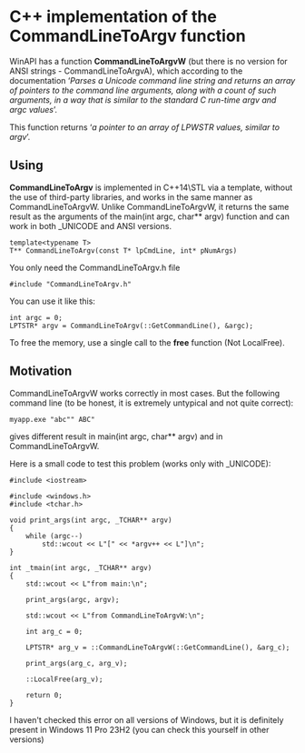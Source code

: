 # C++ implementation of the CommandLineToArgv function

WinAPI has a function **CommandLineToArgvW** (but there is no version for ANSI strings - CommandLineToArgvA), which according to the documentation ‘*Parses a Unicode command line string and returns an array of pointers to the command line arguments, along with a count of such arguments, in a way that is similar to the standard C run-time argv and argc values*’.

This function returns ‘*a pointer to an array of LPWSTR values, similar to argv*’.

## Using

**CommandLineToArgv** is implemented in C++14\STL via a template, without the use of third-party libraries, and works in the same manner as CommandLineToArgvW. Unlike CommandLineToArgvW, it returns the same result as the arguments of the main(int argc, char** argv) function and can work in both _UNICODE and ANSI versions.
```
template<typename T>
T** CommandLineToArgv(const T* lpCmdLine, int* pNumArgs)
```
You only need the CommandLineToArgv.h file

`#include "CommandLineToArgv.h"`

You can use it like this:
```
int argc = 0;
LPTSTR* argv = CommandLineToArgv(::GetCommandLine(), &argc);
```
To free the memory, use a single call to the **free** function (Not LocalFree).

## Motivation

CommandLineToArgvW works correctly in most cases. But the following command line (to be honest, it is extremely untypical and not quite correct):

`myapp.exe "abc"" ABC"`

gives different result in main(int argc, char** argv) and in CommandLineToArgvW.

Here is a small code to test this problem (works only with _UNICODE):
```
#include <iostream>

#include <windows.h>
#include <tchar.h>

void print_args(int argc, _TCHAR** argv)
{
	while (argc--)
		std::wcout << L"[" << *argv++ << L"]\n";
}

int _tmain(int argc, _TCHAR** argv)
{
	std::wcout << L"from main:\n";

	print_args(argc, argv);

	std::wcout << L"from CommandLineToArgvW:\n";

	int arg_c = 0;

	LPTSTR* arg_v = ::CommandLineToArgvW(::GetCommandLine(), &arg_c);

	print_args(arg_c, arg_v);

	::LocalFree(arg_v);

	return 0;
}
```
I haven't checked this error on all versions of Windows, but it is definitely present in Windows 11 Pro 23H2 (you can check this yourself in other versions)
